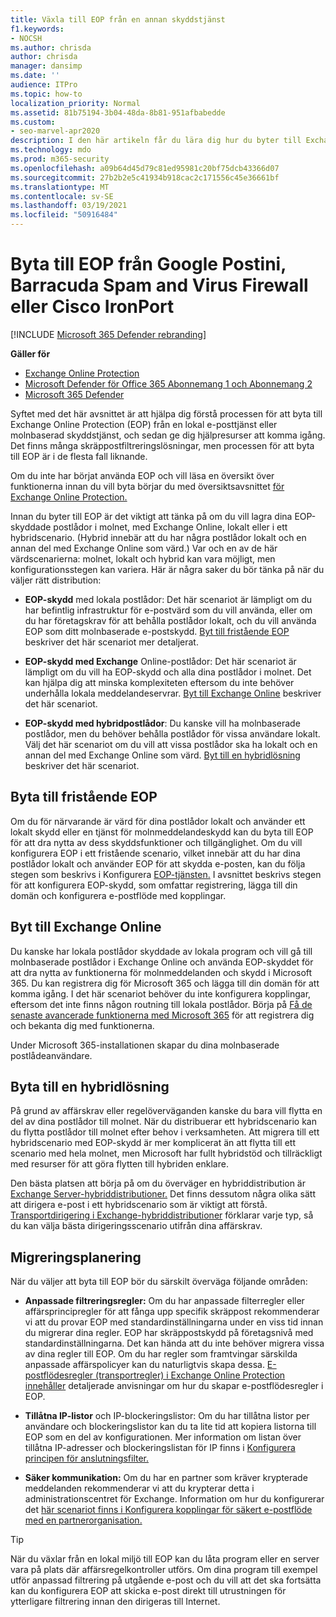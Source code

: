 ```yaml
---
title: Växla till EOP från en annan skyddstjänst
f1.keywords:
- NOCSH
ms.author: chrisda
author: chrisda
manager: dansimp
ms.date: ''
audience: ITPro
ms.topic: how-to
localization_priority: Normal
ms.assetid: 81b75194-3b04-48da-8b81-951afbabedde
ms.custom:
- seo-marvel-apr2020
description: I den här artikeln får du lära dig hur du byter till Exchange Online Protection (EOP) från en lokal e-postinstallation eller en molnbaserad skyddstjänst.
ms.technology: mdo
ms.prod: m365-security
ms.openlocfilehash: a09b64d45d79c81ed95981c20bf75dcb43366d07
ms.sourcegitcommit: 27b2b2e5c41934b918cac2c171556c45e36661bf
ms.translationtype: MT
ms.contentlocale: sv-SE
ms.lasthandoff: 03/19/2021
ms.locfileid: "50916484"
---
```

# <a name="switch-to-eop-from-google-postini-the-barracuda-spam-and-virus-firewall-or-cisco-ironport"></a>Byta till EOP från Google Postini, Barracuda Spam and Virus Firewall eller Cisco IronPort

[!INCLUDE [Microsoft 365 Defender rebranding](../includes/microsoft-defender-for-office.md)]

**Gäller för**
- [Exchange Online Protection](exchange-online-protection-overview.md)
- [Microsoft Defender för Office 365 Abonnemang 1 och Abonnemang 2](office-365-atp.md)
- [Microsoft 365 Defender](../mtp/microsoft-threat-protection.md)

 Syftet med det här avsnittet är att hjälpa dig förstå processen för att byta till Exchange Online Protection (EOP) från en lokal e-posttjänst eller molnbaserad skyddstjänst, och sedan ge dig hjälpresurser att komma igång. Det finns många skräppostfiltreringslösningar, men processen för att byta till EOP är i de flesta fall liknande.

Om du inte har börjat använda EOP och vill läsa en översikt över funktionerna innan du vill byta börjar du med översiktsavsnittet [för Exchange Online Protection.](exchange-online-protection-overview.md)

Innan du byter till EOP är det viktigt att tänka på om du vill lagra dina EOP-skyddade postlådor i molnet, med Exchange Online, lokalt eller i ett hybridscenario. (Hybrid innebär att du har några postlådor lokalt och en annan del med Exchange Online som värd.) Var och en av de här värdscenarierna: molnet, lokalt och hybrid kan vara möjligt, men konfigurationsstegen kan variera. Här är några saker du bör tänka på när du väljer rätt distribution:

- **EOP-skydd** med lokala postlådor: Det här scenariot är lämpligt om du har befintlig infrastruktur för e-postvärd som du vill använda, eller om du har företagskrav för att behålla postlådor lokalt, och du vill använda EOP som ditt molnbaserade e-postskydd. [Byt till fristående EOP](#switch-to-eop-standalone) beskriver det här scenariot mer detaljerat.

- **EOP-skydd med Exchange** Online-postlådor: Det här scenariot är lämpligt om du vill ha EOP-skydd och alla dina postlådor i molnet. Det kan hjälpa dig att minska komplexiteten eftersom du inte behöver underhålla lokala meddelandeservrar. [Byt till Exchange Online](#switch-to-exchange-online) beskriver det här scenariot.

- **EOP-skydd med hybridpostlådor**: Du kanske vill ha molnbaserade postlådor, men du behöver behålla postlådor för vissa användare lokalt. Välj det här scenariot om du vill att vissa postlådor ska ha lokalt och en annan del med Exchange Online som värd. [Byt till en hybridlösning](#switch-to-a-hybrid-solution) beskriver det här scenariot.

## <a name="switch-to-eop-standalone"></a>Byta till fristående EOP

Om du för närvarande är värd för dina postlådor lokalt och använder ett lokalt skydd eller en tjänst för molnmeddelandeskydd kan du byta till EOP för att dra nytta av dess skyddsfunktioner och tillgänglighet. Om du vill konfigurera EOP i ett fristående scenario, vilket innebär att du har dina postlådor lokalt och använder EOP för att skydda e-posten, kan du följa stegen som beskrivs i Konfigurera [EOP-tjänsten.](set-up-your-eop-service.md) I avsnittet beskrivs stegen för att konfigurera EOP-skydd, som omfattar registrering, lägga till din domän och konfigurera e-postflöde med kopplingar.

## <a name="switch-to-exchange-online"></a>Byt till Exchange Online

Du kanske har lokala postlådor skyddade av lokala program och vill gå till molnbaserade postlådor i Exchange Online och använda EOP-skyddet för att dra nytta av funktionerna för molnmeddelanden och skydd i Microsoft 365. Du kan registrera dig för Microsoft 365 och lägga till din domän för att komma igång. I det här scenariot behöver du inte konfigurera kopplingar, eftersom det inte finns någon routning till lokala postlådor. Börja på [Få de senaste avancerade funktionerna med Microsoft 365](https://www.microsoft.com/microsoft-365/business/compare-more-office-365-for-business-plans) för att registrera dig och bekanta dig med funktionerna.

Under Microsoft 365-installationen skapar du dina molnbaserade postlådeanvändare.

## <a name="switch-to-a-hybrid-solution"></a>Byta till en hybridlösning

På grund av affärskrav eller regelöverväganden kanske du bara vill flytta en del av dina postlådor till molnet. När du distribuerar ett hybridscenario kan du flytta postlådor till molnet efter behov i verksamheten. Att migrera till ett hybridscenario med EOP-skydd är mer komplicerat än att flytta till ett scenario med hela molnet, men Microsoft har fullt hybridstöd och tillräckligt med resurser för att göra flytten till hybriden enklare.

Den bästa platsen att börja på om du överväger en hybriddistribution är [Exchange Server-hybriddistributioner.](/exchange/exchange-hybrid) Det finns dessutom några olika sätt att dirigera e-post i ett hybridscenario som är viktigt att förstå. [Transportdirigering i Exchange-hybriddistributioner](/exchange/transport-routing) förklarar varje typ, så du kan välja bästa dirigeringsscenario utifrån dina affärskrav.

## <a name="migration-planning"></a>Migreringsplanering

När du väljer att byta till EOP bör du särskilt överväga följande områden:

- **Anpassade filtreringsregler:** Om du har anpassade filterregler eller affärsprincipregler för att fånga upp specifik skräppost rekommenderar vi att du provar EOP med standardinställningarna under en viss tid innan du migrerar dina regler. EOP har skräppostskydd på företagsnivå med standardinställningarna. Det kan hända att du inte behöver migrera vissa av dina regler till EOP. Om du har regler som framtvingar särskilda anpassade affärspolicyer kan du naturligtvis skapa dessa. [E-postflödesregler (transportregler) i Exchange Online Protection innehåller](mail-flow-rules-transport-rules-0.md) detaljerade anvisningar om hur du skapar e-postflödesregler i EOP.

- **Tillåtna IP-listor** och IP-blockeringslistor: Om du har tillåtna listor per användare och blockeringslistor kan du ta lite tid att kopiera listorna till EOP som en del av konfigurationen. Mer information om listan över tillåtna IP-adresser och blockeringslistan för IP finns i [Konfigurera principen för anslutningsfilter.](configure-the-connection-filter-policy.md)

- **Säker kommunikation:** Om du har en partner som kräver krypterade meddelanden rekommenderar vi att du krypterar detta i administrationscentret för Exchange. Information om hur du konfigurerar det [här scenariot finns i Konfigurera kopplingar för säkert e-postflöde med en partnerorganisation.](/exchange/mail-flow-best-practices/use-connectors-to-configure-mail-flow/set-up-connectors-for-secure-mail-flow-with-a-partner)

> [!TIP]
> När du växlar från en lokal miljö till EOP kan du låta program eller en server vara på plats där affärsregelkontroller utförs. Om dina program till exempel utför anpassad filtrering på utgående e-post och du vill att det ska fortsätta kan du konfigurera EOP att skicka e-post direkt till utrustningen för ytterligare filtrering innan den dirigeras till Internet.